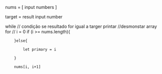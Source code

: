 nums = [ input numbers ]

target = result input number

while // condição se resultado for igual a targer printar
    //desmonstar array
    for // i = 0
        if (i >= nums.length){

            

        }else{

            let primary = i

        }

        nums[i, i+1]